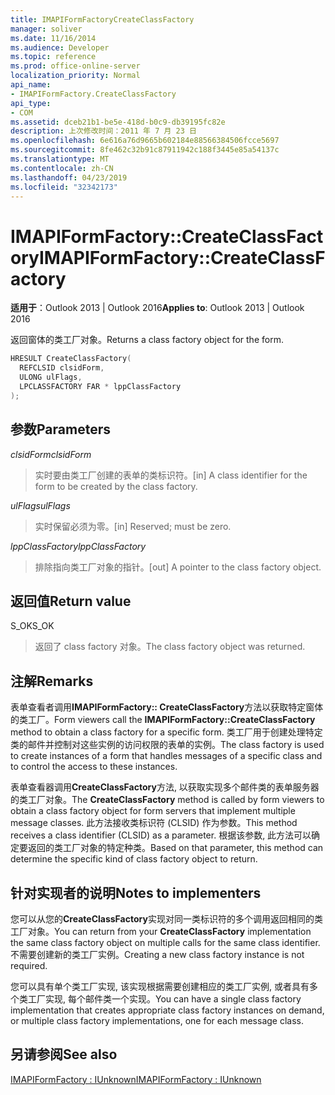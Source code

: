 ```yaml
---
title: IMAPIFormFactoryCreateClassFactory
manager: soliver
ms.date: 11/16/2014
ms.audience: Developer
ms.topic: reference
ms.prod: office-online-server
localization_priority: Normal
api_name:
- IMAPIFormFactory.CreateClassFactory
api_type:
- COM
ms.assetid: dceb21b1-be5e-418d-b0c9-db39195fc82e
description: 上次修改时间：2011 年 7 月 23 日
ms.openlocfilehash: 6e616a76d9665b602184e88566384506fcce5697
ms.sourcegitcommit: 8fe462c32b91c87911942c188f3445e85a54137c
ms.translationtype: MT
ms.contentlocale: zh-CN
ms.lasthandoff: 04/23/2019
ms.locfileid: "32342173"
---
```

# <a name="imapiformfactorycreateclassfactory"></a><span data-ttu-id="573bc-103">IMAPIFormFactory::CreateClassFactory</span><span class="sxs-lookup"><span data-stu-id="573bc-103">IMAPIFormFactory::CreateClassFactory</span></span>

  
  
<span data-ttu-id="573bc-104">**适用于**：Outlook 2013 | Outlook 2016</span><span class="sxs-lookup"><span data-stu-id="573bc-104">**Applies to**: Outlook 2013 | Outlook 2016</span></span> 
  
<span data-ttu-id="573bc-105">返回窗体的类工厂对象。</span><span class="sxs-lookup"><span data-stu-id="573bc-105">Returns a class factory object for the form.</span></span>
  
```cpp
HRESULT CreateClassFactory(
  REFCLSID clsidForm,
  ULONG ulFlags,
  LPCLASSFACTORY FAR * lppClassFactory
);
```

## <a name="parameters"></a><span data-ttu-id="573bc-106">参数</span><span class="sxs-lookup"><span data-stu-id="573bc-106">Parameters</span></span>

 <span data-ttu-id="573bc-107">_clsidForm_</span><span class="sxs-lookup"><span data-stu-id="573bc-107">_clsidForm_</span></span>
  
> <span data-ttu-id="573bc-108">实时要由类工厂创建的表单的类标识符。</span><span class="sxs-lookup"><span data-stu-id="573bc-108">[in] A class identifier for the form to be created by the class factory.</span></span>
    
 <span data-ttu-id="573bc-109">_ulFlags_</span><span class="sxs-lookup"><span data-stu-id="573bc-109">_ulFlags_</span></span>
  
> <span data-ttu-id="573bc-110">实时保留必须为零。</span><span class="sxs-lookup"><span data-stu-id="573bc-110">[in] Reserved; must be zero.</span></span>
    
 <span data-ttu-id="573bc-111">_lppClassFactory_</span><span class="sxs-lookup"><span data-stu-id="573bc-111">_lppClassFactory_</span></span>
  
> <span data-ttu-id="573bc-112">排除指向类工厂对象的指针。</span><span class="sxs-lookup"><span data-stu-id="573bc-112">[out] A pointer to the class factory object.</span></span>
    
## <a name="return-value"></a><span data-ttu-id="573bc-113">返回值</span><span class="sxs-lookup"><span data-stu-id="573bc-113">Return value</span></span>

<span data-ttu-id="573bc-114">S_OK</span><span class="sxs-lookup"><span data-stu-id="573bc-114">S_OK</span></span> 
  
> <span data-ttu-id="573bc-115">返回了 class factory 对象。</span><span class="sxs-lookup"><span data-stu-id="573bc-115">The class factory object was returned.</span></span>
    
## <a name="remarks"></a><span data-ttu-id="573bc-116">注解</span><span class="sxs-lookup"><span data-stu-id="573bc-116">Remarks</span></span>

<span data-ttu-id="573bc-117">表单查看者调用**IMAPIFormFactory:: CreateClassFactory**方法以获取特定窗体的类工厂。</span><span class="sxs-lookup"><span data-stu-id="573bc-117">Form viewers call the **IMAPIFormFactory::CreateClassFactory** method to obtain a class factory for a specific form.</span></span> <span data-ttu-id="573bc-118">类工厂用于创建处理特定类的邮件并控制对这些实例的访问权限的表单的实例。</span><span class="sxs-lookup"><span data-stu-id="573bc-118">The class factory is used to create instances of a form that handles messages of a specific class and to control the access to these instances.</span></span> 
  
<span data-ttu-id="573bc-119">表单查看器调用**CreateClassFactory**方法, 以获取实现多个邮件类的表单服务器的类工厂对象。</span><span class="sxs-lookup"><span data-stu-id="573bc-119">The **CreateClassFactory** method is called by form viewers to obtain a class factory object for form servers that implement multiple message classes.</span></span> <span data-ttu-id="573bc-120">此方法接收类标识符 (CLSID) 作为参数。</span><span class="sxs-lookup"><span data-stu-id="573bc-120">This method receives a class identifier (CLSID) as a parameter.</span></span> <span data-ttu-id="573bc-121">根据该参数, 此方法可以确定要返回的类工厂对象的特定种类。</span><span class="sxs-lookup"><span data-stu-id="573bc-121">Based on that parameter, this method can determine the specific kind of class factory object to return.</span></span> 
  
## <a name="notes-to-implementers"></a><span data-ttu-id="573bc-122">针对实现者的说明</span><span class="sxs-lookup"><span data-stu-id="573bc-122">Notes to implementers</span></span>

<span data-ttu-id="573bc-123">您可以从您的**CreateClassFactory**实现对同一类标识符的多个调用返回相同的类工厂对象。</span><span class="sxs-lookup"><span data-stu-id="573bc-123">You can return from your **CreateClassFactory** implementation the same class factory object on multiple calls for the same class identifier.</span></span> <span data-ttu-id="573bc-124">不需要创建新的类工厂实例。</span><span class="sxs-lookup"><span data-stu-id="573bc-124">Creating a new class factory instance is not required.</span></span> 
  
<span data-ttu-id="573bc-125">您可以具有单个类工厂实现, 该实现根据需要创建相应的类工厂实例, 或者具有多个类工厂实现, 每个邮件类一个实现。</span><span class="sxs-lookup"><span data-stu-id="573bc-125">You can have a single class factory implementation that creates appropriate class factory instances on demand, or multiple class factory implementations, one for each message class.</span></span>
  
## <a name="see-also"></a><span data-ttu-id="573bc-126">另请参阅</span><span class="sxs-lookup"><span data-stu-id="573bc-126">See also</span></span>



[<span data-ttu-id="573bc-127">IMAPIFormFactory : IUnknown</span><span class="sxs-lookup"><span data-stu-id="573bc-127">IMAPIFormFactory : IUnknown</span></span>](imapiformfactoryiunknown.md)

